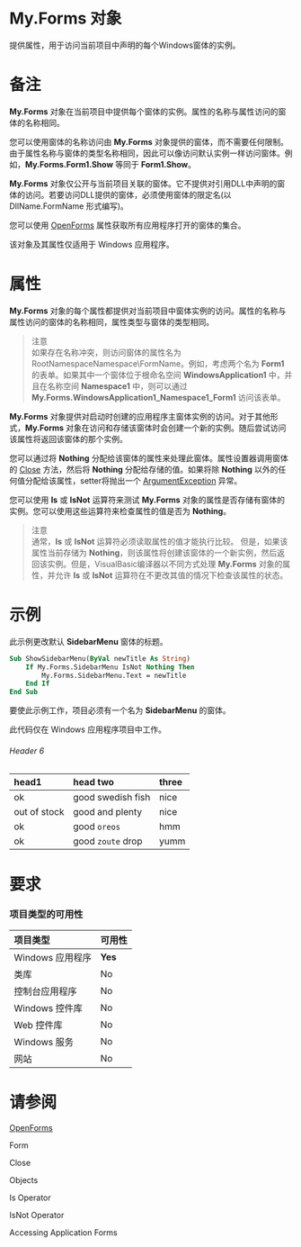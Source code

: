 # My.Forms 对象
提供属性，用于访问当前项目中声明的每个Windows窗体的实例。


# 备注
**My.Forms** 对象在当前项目中提供每个窗体的实例。属性的名称与属性访问的窗体的名称相同。

您可以使用窗体的名称访问由 **My.Forms** 对象提供的窗体，而不需要任何限制。由于属性名称与窗体的类型名称相同，因此可以像访问默认实例一样访问窗体。例如，**My.Forms.Form1.Show** 等同于 **Form1.Show**。

**My.Forms** 对象仅公开与当前项目关联的窗体。它不提供对引用DLL中声明的窗体的访问。若要访问DLL提供的窗体，必须使用窗体的限定名(以 DllName.FormName 形式编写)。

您可以使用 <a href='https://docs.microsoft.com/en-us/dotnet/api/microsoft.visualbasic.applicationservices.windowsformsapplicationbase.openforms'>OpenForms</a> 属性获取所有应用程序打开的窗体的集合。

该对象及其属性仅适用于 Windows 应用程序。


# 属性
**My.Forms** 对象的每个属性都提供对当前项目中窗体实例的访问。属性的名称与属性访问的窗体的名称相同，属性类型与窗体的类型相同。

>注意<br>
>如果存在名称冲突，则访问窗体的属性名为RootNamespaceNamespace\FormName。例如，考虑两个名为 **Form1** 的表单。如果其中一个窗体位于根命名空间 **WindowsApplication1** 中，并且在名称空间 **Namespace1** 中，则可以通过 **My.Forms.WindowsApplication1_Namespace1_Form1** 访问该表单。 

**My.Forms** 对象提供对启动时创建的应用程序主窗体实例的访问。对于其他形式，**My.Forms** 对象在访问和存储该窗体时会创建一个新的实例。随后尝试访问该属性将返回该窗体的那个实例。

您可以通过将 **Nothing** 分配给该窗体的属性来处理此窗体。属性设置器调用窗体的 <a href='https://docs.microsoft.com/en-us/dotnet/api/system.windows.forms.form.close'>Close</a> 方法，然后将 **Nothing** 分配给存储的值。如果将除  **Nothing** 以外的任何值分配给该属性，setter将抛出一个 <a href='#'>ArgumentException</a> 异常。
	
您可以使用 **Is** 或 **IsNot** 运算符来测试 **My.Forms** 对象的属性是否存储有窗体的实例。您可以使用这些运算符来检查属性的值是否为 **Nothing**。

>注意<br>
>通常，**Is** 或 **IsNot** 运算符必须读取属性的值才能执行比较。 但是，如果该属性当前存储为 **Nothing**，则该属性将创建该窗体的一个新实例，然后返回该实例。但是，VisualBasic编译器以不同方式处理 **My.Forms** 对象的属性，并允许 **Is** 或 **IsNot** 运算符在不更改其值的情况下检查该属性的状态。


# 示例
此示例更改默认 **SidebarMenu** 窗体的标题。

```vb
Sub ShowSidebarMenu(ByVal newTitle As String)
    If My.Forms.SidebarMenu IsNot Nothing Then
        My.Forms.SidebarMenu.Text = newTitle
    End If
End Sub
```

要使此示例工作，项目必须有一个名为 **SidebarMenu** 的窗体。

此代码仅在 Windows 应用程序项目中工作。


###### Header 6

| head1        | head two          | three |
|:-------------|:------------------|:------|
| ok           | good swedish fish | nice  |
| out of stock | good and plenty   | nice  |
| ok           | good `oreos`      | hmm   |
| ok           | good `zoute` drop | yumm  |


# 要求
### 项目类型的可用性

| 项目类型        | 可用性          |
|:-------------|:------------------|
| Windows 应用程序           | **Yes** |
| 类库 | No   |
| 控制台应用程序           | No      |
| Windows 控件库           | No |
| Web 控件库           | No |
| Windows 服务           | No |
| 网站           | No |


# 请参阅

<a href='https://docs.microsoft.com/en-us/dotnet/api/microsoft.visualbasic.applicationservices.windowsformsapplicationbase.openforms'>OpenForms</a>

Form

Close

Objects

Is Operator

IsNot Operator

Accessing Application Forms